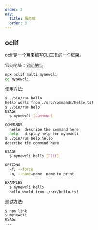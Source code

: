 ```yaml
---
order: 3
nav:
  title: 服务端
  order: 3
---
```


## oclif

oclif是一个用来编写CLI工具的一个框架。

官网地址：[官网地址](https://oclif.io/)

```bash
npx oclif multi mynewcli
cd mynewcli
```

使用方法:

```bash
$ ./bin/run hello
hello world from ./src/commands/hello.ts!
$ ./bin/run help
USAGE
  $ mynewcli [COMMAND]

COMMANDS
  hello  describe the command here
  help   display help for mynewcli
$ ./bin/run help hello
describe the command here

USAGE
  $ mynewcli hello [FILE]

OPTIONS
  -f, --force
  -n, --name=name  name to print

EXAMPLES
  $ mynewcli hello
  hello world from ./src/hello.ts!
```

测试方法:

```
$ npm link
$ mynewcli
USAGE
...
```